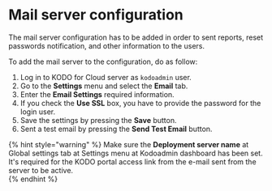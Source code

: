 # Mail server configuration

The mail server configuration has to be added in order to sent reports, reset passwords notification, and other information to the users. 

To add the mail server to the configuration, do as follow:

1. Log in to KODO for Cloud server as `kodoadmin` user.
2. Go to the **Settings** menu and select the **Email** tab.
3. Enter the **Email Settings** required information.
4. If you check the **Use SSL** box, you have to provide the password for the login user.
5. Save the settings by pressing the **Save** button.
6. Sent a test email by pressing the **Send Test Email** button.

{% hint style="warning" %}
Make sure the **Deployment server name** at Global settings tab at Settings menu at Kodoadmin dashboard has been set. It's required for the KODO portal access link from the e-mail sent from the server to be active.  
{% endhint %}

